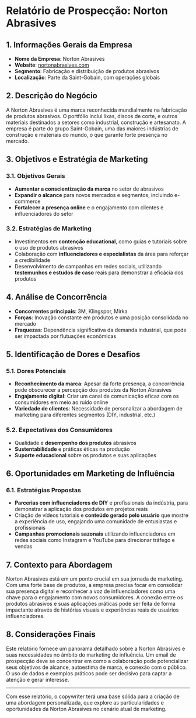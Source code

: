 # Relatório de Prospecção: Norton Abrasives

## 1. Informações Gerais da Empresa

- **Nome da Empresa**: Norton Abrasives
- **Website**: [nortonabrasives.com](http://www.nortonabrasives.com)
- **Segmento**: Fabricação e distribuição de produtos abrasivos
- **Localização**: Parte da Saint-Gobain, com operações globais

## 2. Descrição do Negócio

A Norton Abrasives é uma marca reconhecida mundialmente na fabricação de produtos abrasivos. O portfólio inclui lixas, discos de corte, e outros materiais destinados a setores como industrial, construção e artesanato. A empresa é parte do grupo Saint-Gobain, uma das maiores indústrias de construção e materiais do mundo, o que garante forte presença no mercado.

## 3. Objetivos e Estratégia de Marketing

### 3.1. Objetivos Gerais
- **Aumentar a conscientização da marca** no setor de abrasivos
- **Expandir o alcance** para novos mercados e segmentos, incluindo e-commerce
- **Fortalecer a presença online** e o engajamento com clientes e influenciadores do setor

### 3.2. Estratégias de Marketing
- Investimentos em **contenção educational**, como guias e tutoriais sobre o uso de produtos abrasivos
- Colaboração com **influenciadores e especialistas** da área para reforçar a credibilidade
- Desenvolvimento de campanhas em redes sociais, utilizando **testemunhos e estudos de caso** reais para demonstrar a eficácia dos produtos

## 4. Análise de Concorrência

- **Concorrentes principais**: 3M, Klingspor, Mirka
- **Forças**: Inovação constante em produtos e uma posição consolidada no mercado
- **Fraquezas**: Dependência significativa da demanda industrial, que pode ser impactada por flutuações econômicas

## 5. Identificação de Dores e Desafios

### 5.1. Dores Potenciais
- **Reconhecimento da marca**: Apesar da forte presença, a concorrência pode obscurecer a percepção dos produtos da Norton Abrasives
- **Engajamento digital**: Criar um canal de comunicação eficaz com os consumidores em meio ao ruído online
- **Variedade de clientes**: Necessidade de personalizar a abordagem de marketing para diferentes segmentos (DIY, industrial, etc.)

### 5.2. Expectativas dos Consumidores
- Qualidade e **desempenho dos produtos** abrasivos
- **Sustentabilidade** e práticas éticas na produção
- **Suporte educacional** sobre os produtos e suas aplicações

## 6. Oportunidades em Marketing de Influência

### 6.1. Estratégias Propostas
- **Parcerias com influenciadores de DIY** e profissionais da indústria, para demonstrar a aplicação dos produtos em projetos reais
- Criação de vídeos tutoriais e **conteúdo gerado pelo usuário** que mostre a experiência de uso, engajando uma comunidade de entusiastas e profissionais
- **Campanhas promocionais sazonais** utilizando influenciadores em redes sociais como Instagram e YouTube para direcionar tráfego e vendas

## 7. Contexto para Abordagem

Norton Abrasives está em um ponto crucial em sua jornada de marketing. Com uma forte base de produtos, a empresa precisa focar em consolidar sua presença digital e reconhecer a voz de influenciadores como uma chave para o engajamento com novos consumidores. A conexão entre os produtos abrasivos e suas aplicações práticas pode ser feita de forma impactante através de histórias visuais e experiências reais de usuários influenciadores.

## 8. Considerações Finais

Este relatório fornece um panorama detalhado sobre a Norton Abrasives e suas necessidades no âmbito do marketing de influência. Um email de prospecção deve se concentrar em como a colaboração pode potencializar seus objetivos de alcance, autoestima de marca, e conexão com o público. O uso de dados e exemplos práticos pode ser decisivo para captar a atenção e gerar interesse.

---

Com esse relatório, o copywriter terá uma base sólida para a criação de uma abordagem personalizada, que explore as particularidades e oportunidades da Norton Abrasives no cenário atual de marketing.